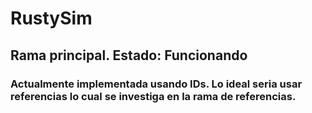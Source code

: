 # RustySim
## Rama principal. Estado: Funcionando
### Actualmente implementada usando IDs. Lo ideal seria usar referencias lo cual se investiga en la rama de referencias.
